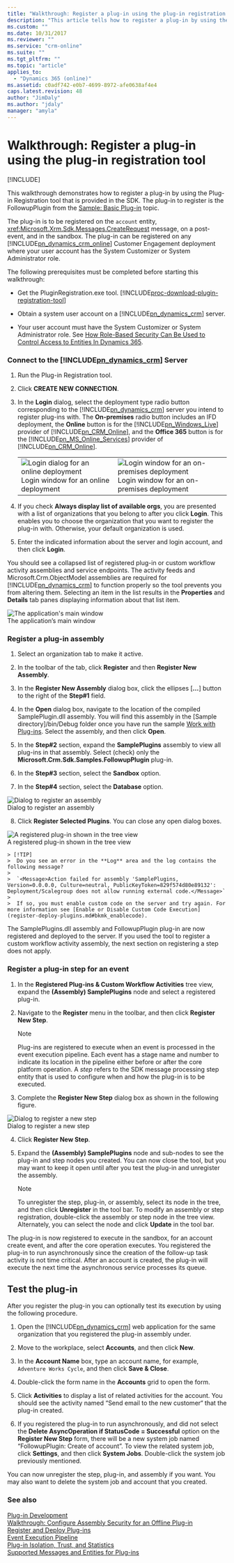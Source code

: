 ```yaml
---
title: "Walkthrough: Register a plug-in using the plug-in registration tool (Developer Guide for Dynamics 365 Customer Engagement)| MicrosoftDocs"
description: "This article tells how to register a plug-in by using the Plug-in Registration tool that is provided in the SDK."
ms.custom: ""
ms.date: 10/31/2017
ms.reviewer: ""
ms.service: "crm-online"
ms.suite: ""
ms.tgt_pltfrm: ""
ms.topic: "article"
applies_to: 
  - "Dynamics 365 (online)"
ms.assetid: c0adf742-e0b7-4699-8972-afe0638af4e4
caps.latest.revision: 48
author: "JimDaly"
ms.author: "jdaly"
manager: "amyla"
---
```

# Walkthrough: Register a plug-in using the plug-in registration tool

[!INCLUDE[](../includes/cc_applies_to_update_9_0_0.md)]

This walkthrough demonstrates how to register a plug-in by using the Plug-in Registration tool that is provided in the SDK. The plug-in to register is the FollowupPlugin from the [Sample: Basic Plug-in](sample-create-basic-plugin.md) topic.  
  
 The plug-in is to be registered on the `account` entity, <xref:Microsoft.Xrm.Sdk.Messages.CreateRequest> message, on a post-event, and in the sandbox. The plug-in can be registered on any [!INCLUDE[pn_dynamics_crm_online](../includes/pn-dynamics-crm-online.md)] Customer Engagement deployment where your user account has the System Customizer or System Administrator role.  
  
 The following prerequisites must be completed before starting this walkthrough:  
  
-   Get the PluginRegistration.exe tool. [!INCLUDE[proc-download-plugin-registration-tool](../includes/proc-download-plugin-registration-tool.md)] 
  
-   Obtain a system user account on a [!INCLUDE[pn_dynamics_crm](../includes/pn-dynamics-crm.md)] server.  
  
-   Your user account must have the System Customizer or System Administrator role. See [How Role-Based Security Can Be Used to Control Access to Entities In Dynamics 365](security-dev/how-role-based-security-control-access-entities.md).  
  
### Connect to the [!INCLUDE[pn_dynamics_crm](../includes/pn-dynamics-crm.md)] Server  
  
1.  Run the Plug-in Registration tool.  
  
2.  Click **CREATE NEW CONNECTION**.  
  
3.  In the **Login** dialog, select the deployment type radio button corresponding to the [!INCLUDE[pn_dynamics_crm](../includes/pn-dynamics-crm.md)] server you intend to register plug-ins with. The **On-premises** radio button includes an IFD deployment, the **Online** button is for the [!INCLUDE[pn_Windows_Live](../includes/pn-windows-live.md)] provider of [!INCLUDE[pn_CRM_Online](../includes/pn-crm-online.md)], and the **Office 365** button is for the [!INCLUDE[pn_MS_Online_Services](../includes/pn-ms-online-services.md)] provider of [!INCLUDE[pn_CRM_Online](../includes/pn-crm-online.md)].  
  
    |||  
    |-|-|  
    |![Login dialog for an online deployment](media/crm-v6s-pr-login-online.PNG "Login dialog for an online deployment")<br />Login window for an online deployment|![Login window for an on&#45;premises deployment](media/crm-v6s-pr-login-onprem.png "Login window for an on-premises deployment")<br />Login window for an on-premises deployment|  
  
4.  If you check **Always display list of available orgs**, you are presented with a list of organizations that you belong to after you click **Login**. This enables you to choose the organization that you want to register the plug-in with. Otherwise, your default organization is used.  
  
5.  Enter the indicated information about the server and login account, and then click **Login**.  
  
 You should see a collapsed list of registered plug-in or custom workflow activity assemblies and service endpoints. The activity feeds and Microsoft.Crm.ObjectModel assemblies are required for [!INCLUDE[pn_dynamics_crm](../includes/pn-dynamics-crm.md)] to function properly so the tool prevents you from altering them. Selecting an item in the list results in the **Properties** and **Details** tab panes displaying information about that list item.  
  
 ![The application's main window](media/crm-v6s-pr-main-window.PNG "The application's main window")  
The application’s main window  
  
### Register a plug-in assembly  
  
1.  Select an organization tab to make it active.  
  
2.  In the toolbar of the tab, click **Register** and then **Register New Assembly**.  
  
3.  In the **Register New Assembly** dialog box, click the ellipses [**…**] button to the right of the **Step#1** field.  
  
4.  In the **Open** dialog box, navigate to the location of the compiled SamplePlugin.dll assembly. You will find this assembly in the [Sample directory]/bin/Debug folder once you have run the sample [Work with Plug-ins](https://code.msdn.microsoft.com/Sample-Create-a-basic-plug-64d86ade). Select the assembly, and then click **Open**.  
  
5.  In the **Step#2** section, expand the **SamplePlugins** assembly to view all plug-ins in that assembly. Select (check) only the **Microsoft.Crm.Sdk.Samples.FollowupPlugin** plug-in.  
  
6.  In the **Step#3** section, select the **Sandbox** option.  
  
7.  In the **Step#4** section, select the **Database** option.  
  
 ![Dialog to register an assembly](media/crm-v6s-pr-assembly-registration.png "Dialog to register an assembly")  
Dialog to register an assembly  
  
8.  Click **Register Selected Plugins**. You can close any open dialog boxes.  
  
 ![A registered plug&#45;in shown in the tree view](media/crm-v6s-pr-registered-plugin.PNG "A registered plug-in shown in the tree view")  
A registered plug-in shown in the tree view  
  
    > [!TIP]
    >  Do you see an error in the **Log** area and the log contains the following message?  
    >   
    >  `<Message>Action failed for assembly 'SamplePlugins, Version=0.0.0.0, Culture=neutral, PublicKeyToken=829f574d80e89132': Deployment/Scalegroup does not allow running external code.</Message>`  
    >   
    >  If so, you must enable custom code on the server and try again. For more information see [Enable or Disable Custom Code Execution](register-deploy-plugins.md#bkmk_enablecode).  
  
 The SamplePlugins.dll assembly and FollowupPlugin plug-in are now registered and deployed to the server. If you used the tool to register a custom workflow activity assembly, the next section on registering a step does not apply.  
  
### Register a plug-in step for an event  
  
1.  In the **Registered Plug-ins & Custom Workflow Activities** tree view, expand the **(Assembly) SamplePlugins** node and select a registered plug-in.  
  
2.  Navigate to the **Register** menu in the toolbar, and then click **Register New Step**.  
  
    > [!NOTE]
    >  Plug-ins are registered to execute when an event is processed in the event execution pipeline. Each event has a stage name and number to indicate its location in the pipeline either before or after the core platform operation. A *step* refers to the SDK message processing step entity that is used to configure when and how the plug-in is to be executed.  
  
3.  Complete the **Register New Step** dialog box as shown in the following figure.  
  
 ![Dialog to register a new step](media/crm-v6s-pr-register-step.png "Dialog to register a new step")  
Dialog to register a new step  
  
4.  Click **Register New Step**.  
  
5.  Expand the **(Assembly) SamplePlugins** node and sub-nodes to see the plug-in and step nodes you created. You can now close the tool, but you may want to keep it open until after you test the plug-in and unregister the assembly.  
  
    > [!NOTE]
    >  To unregister the step, plug-in, or assembly, select its node in the tree, and then click **Unregister** in the tool bar.  To modify an assembly or step registration, double-click the assembly or step node in the tree view. Alternately, you can select the node and click **Update** in the tool bar.  
  
 The plug-in is now registered to execute in the sandbox, for an account create event, and after the core operation executes. You registered the plug-in to run asynchronously since the creation of the follow-up task activity is not time critical. After an account is created, the plug-in will execute the next time the asynchronous service processes its queue.  
  
## Test the plug-in  
 After you register the plug-in you can optionally test its execution by using the following procedure.  
  
1.  Open the [!INCLUDE[pn_dynamics_crm](../includes/pn-dynamics-crm.md)] web application for the same organization that you registered the plug-in assembly under.  
  
2.  Move to the workplace, select **Accounts**, and then click **New**.  
  
3.  In the **Account Name** box, type an account name, for example, `Adventure Works Cycle`, and then click **Save & Close**.  
  
4.  Double-click the form name in the **Accounts** grid to open the form.  
  
5.  Click **Activities** to display a list of related activities for the account. You should see the activity named “Send email to the new customer“ that the plug-in created.  
  
6.  If you registered the plug-in to run asynchronously, and did not select the **Delete AsyncOperation if StatusCode = Successful** option on the **Register New Step** form, there will be a new system job named “FollowupPlugin: Create of account”. To view the related system job, click **Settings**, and then click **System Jobs**. Double-click the system job previously mentioned.  
  
 You can now unregister the step, plug-in, and assembly if you want. You may also want to delete the system job and account that you created.  
  
### See also  
 [Plug-in Development](plugin-development.md)   
 [Walkthrough: Configure Assembly Security for an Offline Plug-in](walkthrough-configure-assembly-security-offline-plugin.md)   
 [Register and Deploy Plug-ins](register-deploy-plugins.md)   
 [Event Execution Pipeline](event-execution-pipeline.md)   
 [Plug-in Isolation, Trust, and Statistics](plugin-isolation-trusts-statistics.md)   
 [Supported Messages and Entities for Plug-ins](supported-messages-entities-plugin.md)
